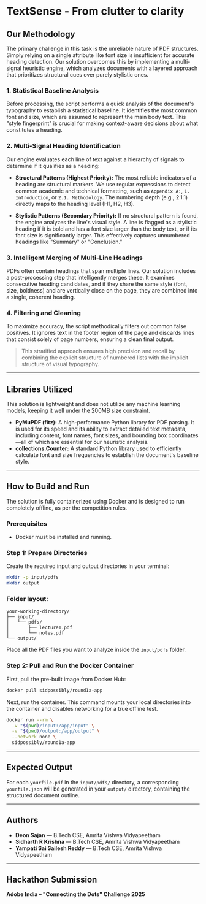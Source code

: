 # TextSense - From clutter to clarity


## Our Methodology

The primary challenge in this task is the unreliable nature of PDF structures. Simply relying on a single attribute like font size is insufficient for accurate heading detection. Our solution overcomes this by implementing a multi-signal heuristic engine, which analyzes documents with a layered approach that prioritizes structural cues over purely stylistic ones.

### 1. Statistical Baseline Analysis

Before processing, the script performs a quick analysis of the document's typography to establish a statistical baseline. It identifies the most common font and size, which are assumed to represent the main body text. This "style fingerprint" is crucial for making context-aware decisions about what constitutes a heading.

### 2. Multi-Signal Heading Identification

Our engine evaluates each line of text against a hierarchy of signals to determine if it qualifies as a heading:

- **Structural Patterns (Highest Priority):** The most reliable indicators of a heading are structural markers. We use regular expressions to detect common academic and technical formatting, such as `Appendix A:`, `1. Introduction`, or `2.1. Methodology`. The numbering depth (e.g., 2.1.1) directly maps to the heading level (H1, H2, H3).

- **Stylistic Patterns (Secondary Priority):** If no structural pattern is found, the engine analyzes the line's visual style. A line is flagged as a stylistic heading if it is bold and has a font size larger than the body text, or if its font size is significantly larger. This effectively captures unnumbered headings like "Summary" or "Conclusion."

### 3. Intelligent Merging of Multi-Line Headings

PDFs often contain headings that span multiple lines. Our solution includes a post-processing step that intelligently merges these. It examines consecutive heading candidates, and if they share the same style (font, size, boldness) and are vertically close on the page, they are combined into a single, coherent heading.

### 4. Filtering and Cleaning

To maximize accuracy, the script methodically filters out common false positives. It ignores text in the footer region of the page and discards lines that consist solely of page numbers, ensuring a clean final output.

> This stratified approach ensures high precision and recall by combining the explicit structure of numbered lists with the implicit structure of visual typography.

---

## Libraries Utilized

This solution is lightweight and does not utilize any machine learning models, keeping it well under the 200MB size constraint.

- **PyMuPDF (fitz):** A high-performance Python library for PDF parsing. It is used for its speed and its ability to extract detailed text metadata, including content, font names, font sizes, and bounding box coordinates—all of which are essential for our heuristic analysis.
- **collections.Counter:** A standard Python library used to efficiently calculate font and size frequencies to establish the document's baseline style.

---

## How to Build and Run

The solution is fully containerized using Docker and is designed to run completely offline, as per the competition rules.

### Prerequisites

- Docker must be installed and running.

### Step 1: Prepare Directories

Create the required input and output directories in your terminal:

```bash
mkdir -p input/pdfs
mkdir output
```

### Folder layout:

```plaintext
your-working-directory/
├── input/
│   └── pdfs/
│       ├── lecture1.pdf
│       └── notes.pdf
└── output/
```

Place all the PDF files you want to analyze inside the `input/pdfs` folder.

### Step 2: Pull and Run the Docker Container

First, pull the pre-built image from Docker Hub:

```bash
docker pull sidpossibly/round1a-app
```

Next, run the container. This command mounts your local directories into the container and disables networking for a true offline test.

```bash
docker run --rm \
  -v "$(pwd)/input:/app/input" \
  -v "$(pwd)/output:/app/output" \
  --network none \
  sidpossibly/round1a-app
```

---

## Expected Output

For each `yourfile.pdf` in the `input/pdfs/` directory, a corresponding `yourfile.json` will be generated in your `output/` directory, containing the structured document outline.

---

## Authors

- **Deon Sajan** — B.Tech CSE, Amrita Vishwa Vidyapeetham  
- **Sidharth R Krishna** — B.Tech CSE, Amrita Vishwa Vidyapeetham  
- **Yampati Sai Sailesh Reddy** — B.Tech CSE, Amrita Vishwa Vidyapeetham

---

## Hackathon Submission

**Adobe India – "Connecting the Dots" Challenge 2025**
